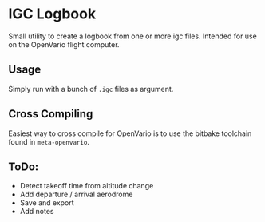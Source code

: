 # IGC Logbook

Small utility to create a logbook from one or more igc files. Intended for use on the OpenVario flight computer.

## Usage

Simply run with a bunch of `.igc` files as argument.

## Cross Compiling

Easiest way to cross compile for OpenVario is to use the bitbake toolchain found in `meta-openvario`.

## ToDo:

* Detect takeoff time from altitude change
* Add departure / arrival aerodrome
* Save and export
* Add notes
